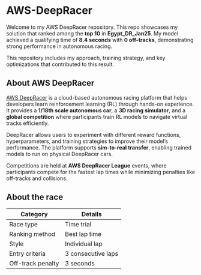 # AWS-DeepRacer
Welcome to my AWS DeepRacer repository. This repo showcases my solution that ranked among the **top 10** in **Egypt_DR_Jan25**. My model achieved a qualifying time of **8.4 seconds** with **0 off-tracks**, demonstrating strong performance in autonomous racing.

This repository includes my approach, training strategy, and key optimizations that contributed to this result.
## About AWS DeepRacer
[AWS DeepRacer](https://aws.amazon.com/deepracer/) is a cloud-based autonomous racing platform that helps developers learn reinforcement learning (RL) through hands-on experience. It provides a **1/18th scale autonomous car**, a **3D racing simulator**, and a **global competition** where participants train RL models to navigate virtual tracks efficiently.

DeepRacer allows users to experiment with different reward functions, hyperparameters, and training strategies to improve their model’s performance. The platform supports **sim-to-real transfer**, enabling trained models to run on physical DeepRacer cars.

Competitions are held at **AWS DeepRacer League** events, where participants compete for the fastest lap times while minimizing penalties like off-tracks and collisions.
## About the race
| Category | Details |
|-|-|
|Race type | Time trial |
| Ranking method | Best lap time |
| Style | Individual lap |
| Entry criteria | 3 consecutive laps |
| Off-track penalty | 3 seconds |
